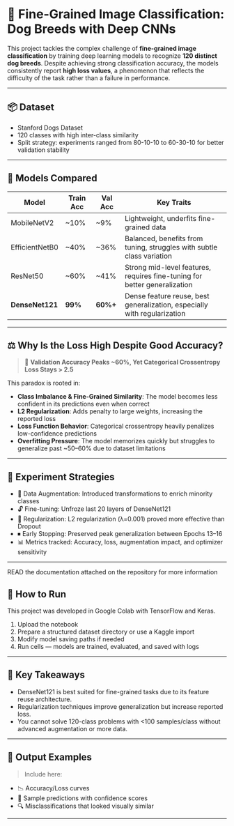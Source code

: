 # 🐶 Fine-Grained Image Classification: Dog Breeds with Deep CNNs

This project tackles the complex challenge of **fine-grained image classification** by training deep learning models to recognize **120 distinct dog breeds**. Despite achieving strong classification accuracy, the models consistently report **high loss values**, a phenomenon that reflects the difficulty of the task rather than a failure in performance.

---

## 📦 Dataset

- Stanford Dogs Dataset
- 120 classes with high inter-class similarity
- Split strategy: experiments ranged from 80-10-10 to 60-30-10 for better validation stability

---

## 🧠 Models Compared

| Model           | Train Acc | Val Acc | Key Traits                                                                 |
|------------------|-----------|---------|-----------------------------------------------------------------------------|
| MobileNetV2      | ~10%      | ~9%     | Lightweight, underfits fine-grained data                                   |
| EfficientNetB0   | ~40%      | ~36%    | Balanced, benefits from tuning, struggles with subtle class variation      |
| ResNet50         | ~60%      | ~41%    | Strong mid-level features, requires fine-tuning for better generalization  |
| **DenseNet121**  | **99%**   | **60%+**| Dense feature reuse, best generalization, especially with regularization   |

---

## ⚖️ Why Is the Loss High Despite Good Accuracy?

> 🔎 **Validation Accuracy Peaks ~60%, Yet Categorical Crossentropy Loss Stays > 2.5**

This paradox is rooted in:
- **Class Imbalance & Fine-Grained Similarity**: The model becomes less confident in its predictions even when correct
- **L2 Regularization**: Adds penalty to large weights, increasing the reported loss
- **Loss Function Behavior**: Categorical crossentropy heavily penalizes low-confidence predictions
- **Overfitting Pressure**: The model memorizes quickly but struggles to generalize past ~50–60% due to dataset limitations

---

## 🧪 Experiment Strategies

- 🧬 Data Augmentation: Introduced transformations to enrich minority classes
- 🔓 Fine-tuning: Unfroze last 20 layers of DenseNet121
- 🧨 Regularization: L2 regularization (λ=0.001) proved more effective than Dropout
- ⏹ Early Stopping: Preserved peak generalization between Epochs 13–16
- 📊 Metrics tracked: Accuracy, loss, augmentation impact, and optimizer sensitivity

---

READ the documentation attached on the repository for more information

## 🚀 How to Run

This project was developed in Google Colab with TensorFlow and Keras.

1. Upload the notebook
2. Prepare a structured dataset directory or use a Kaggle import
3. Modify model saving paths if needed
4. Run cells — models are trained, evaluated, and saved with logs

---

## 🧠 Key Takeaways

- DenseNet121 is best suited for fine-grained tasks due to its feature reuse architecture.
- Regularization techniques improve generalization but increase reported loss.
- You cannot solve 120-class problems with <100 samples/class without advanced augmentation or more data.

---

## 📂 Output Examples

> Include here:
- 📉 Accuracy/Loss curves
- 🐶 Sample predictions with confidence scores
- 🔍 Misclassifications that looked visually similar

---

